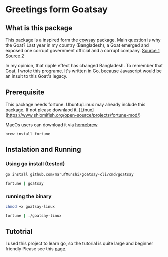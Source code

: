 # Greetings form Goatsay

## What is this package

This package is a inspired form the [cowsay](https://en.wikipedia.org/wiki/Cowsay) package.
Main question is why the Goat?
Last year in my country (Bangladesh), a Goat emerged and exposed one corrupt government official and a corrupt company. [Source 1](https://www.dhakatribune.com/bangladesh/350440/the-saga-of-bangladesh%E2%80%99s-most-talked-about-goat) [Source 2](https://www.dhakatribune.com/bangladesh/349701/the-goatfather-who-really-bought-the-goat-priced)

In my opinion, that ripple effect has changed Bangladesh.
To remember that Goat, I wrote this programe. It's written in Go, because Javascript would be an insult to this Goat's legacy.

## Prerequisite

This package needs fortune. Ubuntu/Linux may already include this package. If not please downlaod it. [Linux] (https://www.shlomifish.org/open-source/projects/fortune-mod/)

MacOs users can download it via [homebrew](https://formulae.brew.sh/formula/fortune)

```bash
brew install fortune
```

## Instalation and Running

### Using go install (tested)

```bash
go install github.com/marufMunshi/goatsay-cli/cmd/goatsay
```

```bash
fortune | goatsay
```

### running the binary

```bash
chmod +x goatsay-linux
```

```bash
fortune | ./goatsay-linux
```

## Tutotrial

I used this project to learn go, so the tutorial is quite large and beginner friendly
Please see this [page](tutorial.md).

